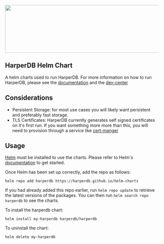 <img src="https://hdb-marketing.s3.amazonaws.com/GRYHORIZ_HDB_Drk_Gry.png" width="692" height="156">

## HarperDB Helm Chart

A helm charts used to run HarperDB. For more information on how to run HarperDB, please
see the [documentation](https://docs.harperdb.io) and the [dev-center](https://www.harperdb.io/development)

## Considerations

- Persistent Storage: for most use cases you will likely want persistent and preferably fast storage.
- TLS Certificates: HarperDB currently generates self signed certificates on it's first run. If you want something more
  more than this, you will need to provision through a service like [cert-manger](https://cert-manager.io/)

## Usage

[Helm](https://helm.sh) must be installed to use the charts.  Please refer to
Helm's [documentation](https://helm.sh/docs) to get started.

Once Helm has been set up correctly, add the repo as follows:

    helm repo add harperdb https://harperdb.github.io/helm-charts

If you had already added this repo earlier, run `helm repo update` to retrieve
the latest versions of the packages.  You can then run `helm search repo
harperdb` to see the charts.

To install the harperdb chart:

    helm install my-harperdb harperdb/harperdb

To uninstall the chart:

    helm delete my-harperdb
